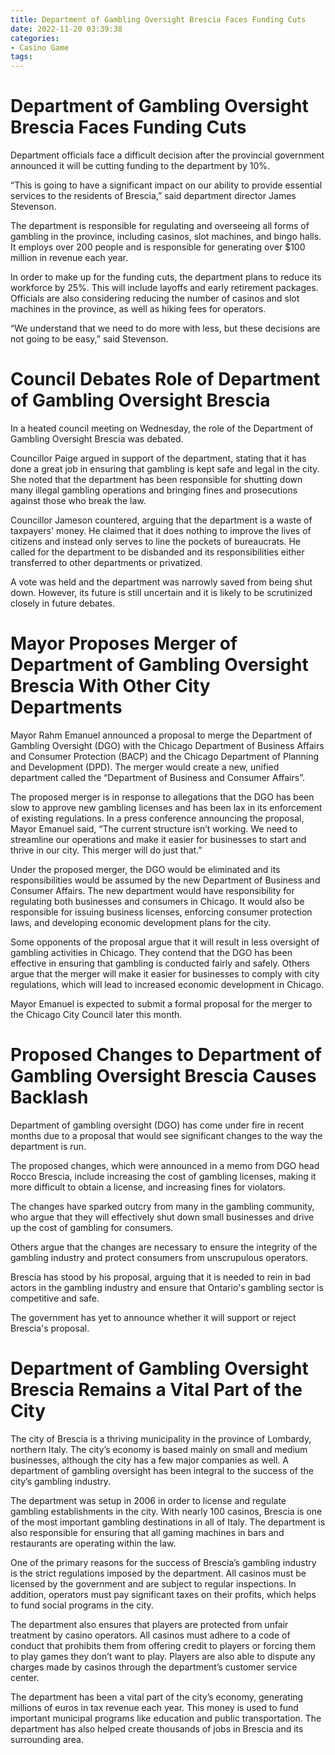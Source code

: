 ```yaml
---
title: Department of Gambling Oversight Brescia Faces Funding Cuts
date: 2022-11-20 03:39:38
categories:
- Casino Game
tags:
---
```



#  Department of Gambling Oversight Brescia Faces Funding Cuts

Department officials face a difficult decision after the provincial government announced it will be cutting funding to the department by 10%.

“This is going to have a significant impact on our ability to provide essential services to the residents of Brescia,” said department director James Stevenson.

The department is responsible for regulating and overseeing all forms of gambling in the province, including casinos, slot machines, and bingo halls. It employs over 200 people and is responsible for generating over $100 million in revenue each year.

In order to make up for the funding cuts, the department plans to reduce its workforce by 25%. This will include layoffs and early retirement packages. Officials are also considering reducing the number of casinos and slot machines in the province, as well as hiking fees for operators.

“We understand that we need to do more with less, but these decisions are not going to be easy,” said Stevenson.

#  Council Debates Role of Department of Gambling Oversight Brescia

In a heated council meeting on Wednesday, the role of the Department of Gambling Oversight Brescia was debated.

Councillor Paige argued in support of the department, stating that it has done a great job in ensuring that gambling is kept safe and legal in the city. She noted that the department has been responsible for shutting down many illegal gambling operations and bringing fines and prosecutions against those who break the law.

Councillor Jameson countered, arguing that the department is a waste of taxpayers' money. He claimed that it does nothing to improve the lives of citizens and instead only serves to line the pockets of bureaucrats. He called for the department to be disbanded and its responsibilities either transferred to other departments or privatized.

A vote was held and the department was narrowly saved from being shut down. However, its future is still uncertain and it is likely to be scrutinized closely in future debates.

#  Mayor Proposes Merger of Department of Gambling Oversight Brescia With Other City Departments

Mayor Rahm Emanuel announced a proposal to merge the Department of Gambling Oversight (DGO) with the Chicago Department of Business Affairs and Consumer Protection (BACP) and the Chicago Department of Planning and Development (DPD). The merger would create a new, unified department called the “Department of Business and Consumer Affairs”.

The proposed merger is in response to allegations that the DGO has been slow to approve new gambling licenses and has been lax in its enforcement of existing regulations. In a press conference announcing the proposal, Mayor Emanuel said, “The current structure isn’t working. We need to streamline our operations and make it easier for businesses to start and thrive in our city. This merger will do just that.”

Under the proposed merger, the DGO would be eliminated and its responsibilities would be assumed by the new Department of Business and Consumer Affairs. The new department would have responsibility for regulating both businesses and consumers in Chicago. It would also be responsible for issuing business licenses, enforcing consumer protection laws, and developing economic development plans for the city.

Some opponents of the proposal argue that it will result in less oversight of gambling activities in Chicago. They contend that the DGO has been effective in ensuring that gambling is conducted fairly and safely. Others argue that the merger will make it easier for businesses to comply with city regulations, which will lead to increased economic development in Chicago.

 Mayor Emanuel is expected to submit a formal proposal for the merger to the Chicago City Council later this month.

#  Proposed Changes to Department of Gambling Oversight Brescia Causes Backlash

Department of gambling oversight (DGO) has come under fire in recent months due to a proposal that would see significant changes to the way the department is run.

The proposed changes, which were announced in a memo from DGO head Rocco Brescia, include increasing the cost of gambling licenses, making it more difficult to obtain a license, and increasing fines for violators.

The changes have sparked outcry from many in the gambling community, who argue that they will effectively shut down small businesses and drive up the cost of gambling for consumers.

Others argue that the changes are necessary to ensure the integrity of the gambling industry and protect consumers from unscrupulous operators.

Brescia has stood by his proposal, arguing that it is needed to rein in bad actors in the gambling industry and ensure that Ontario's gambling sector is competitive and safe.

The government has yet to announce whether it will support or reject Brescia's proposal.

#  Department of Gambling Oversight Brescia Remains a Vital Part of the City

The city of Brescia is a thriving municipality in the province of Lombardy, northern Italy. The city’s economy is based mainly on small and medium businesses, although the city has a few major companies as well. A department of gambling oversight has been integral to the success of the city’s gambling industry.

The department was setup in 2006 in order to license and regulate gambling establishments in the city. With nearly 100 casinos, Brescia is one of the most important gambling destinations in all of Italy. The department is also responsible for ensuring that all gaming machines in bars and restaurants are operating within the law.

One of the primary reasons for the success of Brescia’s gambling industry is the strict regulations imposed by the department. All casinos must be licensed by the government and are subject to regular inspections. In addition, operators must pay significant taxes on their profits, which helps to fund social programs in the city.

The department also ensures that players are protected from unfair treatment by casino operators. All casinos must adhere to a code of conduct that prohibits them from offering credit to players or forcing them to play games they don’t want to play. Players are also able to dispute any charges made by casinos through the department’s customer service center.

The department has been a vital part of the city’s economy, generating millions of euros in tax revenue each year. This money is used to fund important municipal programs like education and public transportation. The department has also helped create thousands of jobs in Brescia and its surrounding area.